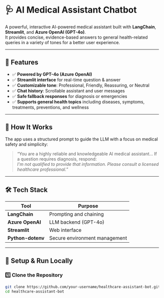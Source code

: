 # 🩺 AI Medical Assistant Chatbot

A powerful, interactive AI-powered medical assistant built with **LangChain**, **Streamlit**, and **Azure OpenAI (GPT-4o)**.  
It provides concise, evidence-based answers to general health-related queries in a variety of tones for a better user experience.

---

## 🚀 Features

- ✅ **Powered by GPT-4o (Azure OpenAI)**
- ✅ **Streamlit interface** for real-time question & answer
- ✅ **Customizable tone**: Professional, Friendly, Reassuring, or Neutral
- ✅ **Chat history**: Scrollable assistant and user messages
- ✅ **Safe fallback responses** for diagnosis or emergencies
- ✅ **Supports general health topics** including diseases, symptoms, treatments, preventions, and wellness

---

## 🧠 How It Works

The app uses a structured prompt to guide the LLM with a focus on medical safety and simplicity:

> “You are a highly reliable and knowledgeable AI medical assistant... If a question requires diagnosis, respond:  
> *I'm not qualified to provide that information. Please consult a licensed healthcare professional.*”

---

## 🛠️ Tech Stack

| Tool | Purpose |
|------|---------|
| **LangChain** | Prompting and chaining |
| **Azure OpenAI** | LLM backend (GPT-4o) |
| **Streamlit** | Web interface |
| **Python-dotenv** | Secure environment management |

---

## 🧪 Setup & Run Locally

### 1️⃣ Clone the Repository
```bash
git clone https://github.com/your-username/healthcare-assistant-bot.git
cd healthcare-assistant-bot
